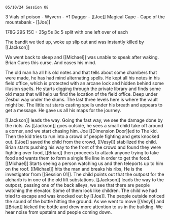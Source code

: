 	05/10/24 Session 08

3 Vials of poison - Wyvern - 
+1 Dagger - [[Joe]]
Magical Cape - Cape of the mountebank - [[Joe]]


178G 29S 15C - 35g 5s 3c 5 split with one left over of each


The bandit we tied up, woke up slip out and was instantly killed by [[Jackson]]

We went back to sleep and [[Michael]] was unable to speak after waking.
Brian Cures this curse. And eases his mind.

The old man ha all his old notes and that tells about some chambers that were made, he has had mind alternating spells. He kept all his notes in his field office, which is protected with an arcane lock and hidden behind some illusion spells. He starts digging through the private library and finds some old maps that will help us find the location of the field office. Deep under Zesbul way under the slums. The last three levels here is where the vault might be. The little rat starts casting spells under his breath and appears to get a message. He gave us all his maps for the journey.

[[Jackson]] leads the way. Going the fast way, we see the damage done by the riots. As [[Jackson]] goes outside, he sees a small child take off around a corner, and we start chasing him. Joe [[Dimension Door]]ed to The kid. Then the kid tries to run into a crowd of people fighting and gets knocked out. [[Joe]] saved the child from the crowd, [[Vesyl]] stabilized the child. Brian starts pushing his way to the front of the crowd and found they were fighting over food, [[Brian]] then proceeds to attack anyone trying to take food and wants them to form a single file line in order to get the food. [[Michael]] Starts seeing a person watching us and then teleports up to him on the roof. [[Michael]] hits the man and breaks his ribs, He is the investigator from [[Session 01]]. The child points out that the outpost for the alcharib is in one of the old lift substations. [[Jackson]] leads the way to the outpost, passing one of the back alleys, we see that there are people watching the elevator. Some of them look like children. The child we had tried to escape and was knocked out by [[Joe]]. The people outside noticed the sound of the bottle hitting the ground. As we went to move [[Vesyl]] and [[Brian]] kicked the bottle and drew more attention to us in the building. We hear noise from upstairs and people coming down.